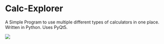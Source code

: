 # Calc-Explorer
A Simple Program to use multiple different types of calculators in one place. Written in Python. Uses PyQt5. 

![]([https://github.com/xXxT0SHIIIxXx/Calc-Explorer/blob/main/resources/CalcExplorershowcase.gif])
